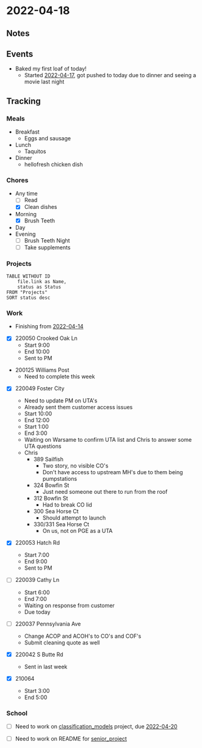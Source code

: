 # 2022-04-18
## Notes

## Events
- Baked my first loaf of  today! 
	- Started [2022-04-17](2022-04-17), got pushed to today due to dinner and seeing a movie last night

## Tracking
### Meals
- Breakfast
	- Eggs and sausage
- Lunch
	- Taquitos
- Dinner
	- hellofresh chicken dish

### Chores
- Any time
	- [ ] Read
	- [x] Clean dishes
- Morning
	- [x] Brush Teeth
- Day
- Evening
	- [ ] Brush Teeth Night
	- [ ] Take supplements

### Projects
```dataview
TABLE WITHOUT ID
	file.link as Name,
	status as Status
FROM "Projects"
SORT status desc
```

### Work
- Finishing from [2022-04-14](2022-04-14.md)
- [x] 220050 Crooked Oak Ln 
	- Start 9:00
	- End 10:00
	- Sent to PM
- 200125 Williams Post
	- Need to complete this week
- [x] 220049 Foster City
	- Need to update PM on UTA's
	- Already sent them customer access issues
	- Start 10:00
	- End 12:00
	- Start 1:00
	- End 3:00
	- Waiting on Warsame to confirm UTA list and Chris to answer some UTA questions
	- Chris
		- 389 Sailfish
			- Two story, no visible CO's
			- Don't have access to upstream MH's due to them being pumpstations
		- 324 Bowfin St
			- Just need someone out there to run from the roof
		- 312 Bowfin St
			- Had to break CO lid
		- 300 Sea Horse Ct
			- Should attempt to launch
		- 330/331 Sea Horse Ct
			- On us, not on PGE as a UTA

- [x] 220053 Hatch Rd
	- Start 7:00
	- End 9:00
	- Sent to PM
- [ ] 220039 Cathy Ln
	- Start 6:00
	- End 7:00
	- Waiting on response from customer
	- Due today
- [ ] 220037 Pennsylvania Ave
	- Change ACOP and ACOH's to CO's and COF's
	- Submit cleaning quote as well
- [x] 220042 S Butte Rd
	- Sent in last week
- [x] 210064
	- Start 3:00
	- End 5:00
	
### School
- [ ] Need to work on [classification_models](classification_models.md) project, due [2022-04-20](2022-04-20)
- [ ] Need to work on README for [senior_project](senior_project.md)

